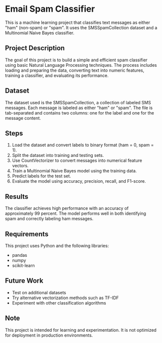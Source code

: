 # Email Spam Classifier

This is a machine learning project that classifies text messages as either "ham" (non-spam) or "spam". It uses the SMSSpamCollection dataset and a Multinomial Naive Bayes classifier.

## Project Description

The goal of this project is to build a simple and efficient spam classifier using basic Natural Language Processing techniques. The process includes loading and preparing the data, converting text into numeric features, training a classifier, and evaluating its performance.

## Dataset

The dataset used is the SMSSpamCollection, a collection of labeled SMS messages. Each message is labeled as either "ham" or "spam". The file is tab-separated and contains two columns: one for the label and one for the message content.

## Steps

1. Load the dataset and convert labels to binary format (ham = 0, spam = 1).
2. Split the dataset into training and testing sets.
3. Use CountVectorizer to convert messages into numerical feature vectors.
4. Train a Multinomial Naive Bayes model using the training data.
5. Predict labels for the test set.
6. Evaluate the model using accuracy, precision, recall, and F1-score.

## Results

The classifier achieves high performance with an accuracy of approximately 99 percent. The model performs well in both identifying spam and correctly labeling ham messages.

## Requirements

This project uses Python and the following libraries:

- pandas
- numpy
- scikit-learn

## Future Work

- Test on additional datasets
- Try alternative vectorization methods such as TF-IDF
- Experiment with other classification algorithms

## Note

This project is intended for learning and experimentation. It is not optimized for deployment in production environments.
